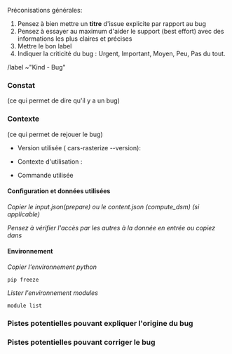 Préconisations générales:
1. Pensez à bien mettre un **titre** d'issue explicite par rapport au bug
2. Pensez à essayer au maximum d'aider le support (best effort) avec des informations les plus claires et précises
3. Mettre le bon label
4. Indiquer la criticité du bug : Urgent, Important, Moyen, Peu, Pas du tout.

/label ~"Kind - Bug"

### Constat
(ce qui permet de dire qu'il y a un bug)

### Contexte
(ce qui permet de rejouer le bug)

- Version utilisée ( cars-rasterize --version): 

- Contexte d'utilisation :

- Commande utilisée

#### Configuration et données utilisées

*Copier le input.json(prepare) ou le content.json (compute_dsm) (si applicable)*

*Pensez à vérifier l'accès par les autres à la donnée en entrée ou copiez dans*

#### Environnement
*Copier l'environnement python*

```
pip freeze
```
*Lister l'environnement modules*
```
module list
```


### Pistes potentielles pouvant expliquer l'origine du bug


### Pistes potentielles pouvant corriger le bug

